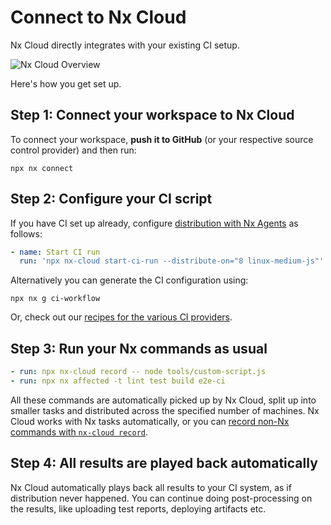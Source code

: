# Connect to Nx Cloud

Nx Cloud directly integrates with your existing CI setup.

![Nx Cloud Overview](/shared/images/nx-cloud/nx-cloud-overview.webp)

Here's how you get set up.

## Step 1: Connect your workspace to Nx Cloud

To connect your workspace, **push it to GitHub** (or your respective source control provider) and then run:

```shell
npx nx connect
```

## Step 2: Configure your CI script

If you have CI set up already, configure [distribution with Nx Agents](/ci/features/distribute-task-execution) as follows:

```yml
- name: Start CI run
  run: 'npx nx-cloud start-ci-run --distribute-on="8 linux-medium-js"'
```

Alternatively you can generate the CI configuration using:

```shell
npx nx g ci-workflow
```

Or, check out our [recipes for the various CI providers](/ci/recipes/set-up).

## Step 3: Run your Nx commands as usual

```yml
- run: npx nx-cloud record -- node tools/custom-script.js
- run: npx nx affected -t lint test build e2e-ci
```

All these commands are automatically picked up by Nx Cloud, split up into smaller tasks and distributed across the specified number of machines. Nx Cloud works with Nx tasks automatically, or you can [record non-Nx commands with `nx-cloud record`](/ci/recipes/other/record-commands).

## Step 4: All results are played back automatically

Nx Cloud automatically plays back all results to your CI system, as if distribution never happened. You can continue doing post-processing on the results, like uploading test reports, deploying artifacts etc.
